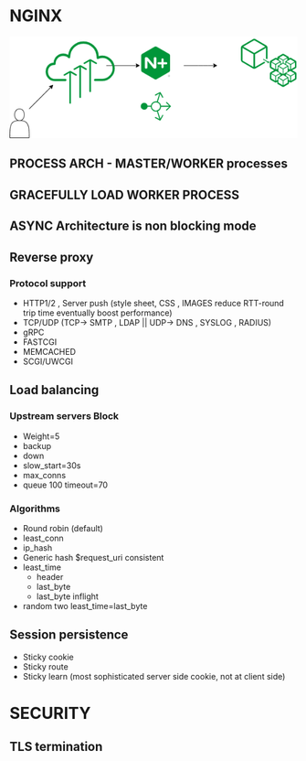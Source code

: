 # NGINX
 

![Image of Nginx](https://github.com/learnbyseven/NGINX/blob/master/Untitled%20Diagram.png)

## PROCESS ARCH - MASTER/WORKER processes 
## GRACEFULLY LOAD WORKER PROCESS 
## ASYNC Architecture is non blocking mode 

## Reverse proxy 
### Protocol support
- HTTP1/2 , Server push (style sheet, CSS , IMAGES reduce RTT-round trip time eventually boost performance) 
- TCP/UDP (TCP-> SMTP , LDAP || UDP-> DNS , SYSLOG , RADIUS) 
- gRPC
- FASTCGI
- MEMCACHED
- SCGI/UWCGI

## Load balancing 
### Upstream servers Block 
- Weight=5
- backup
- down
- slow_start=30s
- max_conns
- queue 100 timeout=70

### Algorithms 
- Round robin (default) 
- least_conn
- ip_hash
- Generic hash $request_uri consistent
- least_time 
  - header
  - last_byte
  - last_byte inflight
- random two least_time=last_byte

## Session persistence 
- Sticky cookie
- Sticky route
- Sticky learn (most sophisticated server side cookie, not at client side) 

# SECURITY 
## TLS termination 

